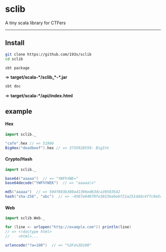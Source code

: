 # sclib
A tiny scala library for CTFers

---------------------

## Install

```sh
git clone https://github.com/193s/sclib
cd sclib
```

```sh
sbt package
```
=> **target/scala-\*/sclib_\*-\*.jar**

```sh
sbt doc
```
=> **target/scala-\*/api/index.html**


## example

#### Hex
```scala
import sclib._

"cafe".hex // => 51966
BigHex("deadbeef").hex // => 3735928559: BigInt

```


#### Crypto/Hash
```scala
import sclib._

base64("aaaaa")  // => "YWFhYWE="
base64decode("YWFhYWEK")  // => "aaaaa\n"

md5("aaaaa")  // => 594f803b380a41396ed63dca39503542
hash("sha-256", "abc")  // => -4587e94070fe3015bebebf21a251dddc4ffc9e5c69e885634bef009e0dffea53
```

#### Web
```scala
import sclib.Web._

for (line <- urlopen("http://example.com")) println(line)
// => <!doctype html>
//    <html>...

urlencode("?a=100")  // => "%3Fa%3D100"
```
